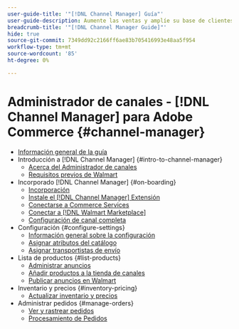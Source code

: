 ```yaml
---
user-guide-title: '"[!DNL Channel Manager] Guía"'
user-guide-description: Aumente las ventas y amplíe su base de clientes integrando Adobe Commerce o Magento Open Source con su [!DNL Walmart Marketplace Seller Central] cuenta.
breadcrumb-title: '"[!DNL Channel Manager Guide]"'
hide: true
source-git-commit: 7349dd92c2166ff6ae83b705416993e48aa5f954
workflow-type: tm+mt
source-wordcount: '85'
ht-degree: 0%

---
```



# Administrador de canales - [!DNL Channel Manager] para Adobe Commerce {#channel-manager}

- [Información general de la guía](guide-overview.md)
- Introducción a [!DNL Channel Manager] {#intro-to-channel-manager}
   - [Acerca del Administrador de canales](overview.md)
   - [Requisitos previos de Walmart](walmart-prerequisites.md)
- Incorporado [!DNL Channel Manager] {#on-boarding}
   - [Incorporación](onboard.md)
   - [Instale el [!DNL Channel Manager] Extensión](install.md)
   - [Conectarse a Commerce Services](connect.md)
   - [Conectar a [!DNL Walmart Marketplace]](connect-marketplace.md)
   - [Configuración de canal completa](complete-store-setup.md)
- Configuración {#configure-settings}
   - [Información general sobre la configuración](settings-overview.md)
   - [Asignar atributos del catálogo](map-catalog-attributes.md)
   - [Asignar transportistas de envío](map-shipping-carriers.md)
- Lista de productos {#list-products}
   - [Administrar anuncios](manage-listings.md)
   - [Añadir productos a la tienda de canales](add-products-to-channel-store.md)
   - [Publicar anuncios en Walmart](publish-listings-to-marketplace.md)
- Inventario y precios {#inventory-pricing}
   - [Actualizar inventario y precios](inventory-and-price-updates.md)
- Administrar pedidos {#manage-orders}
   - [Ver y rastrear pedidos](manage-orders.md)
   - [Procesamiento de Pedidos](process-orders.md)


